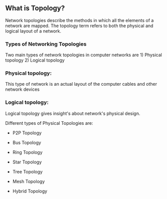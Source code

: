 ## What is Topology?

Network topologies describe the methods in which all the elements of a network are mapped. The topology term refers to both the physical and logical layout of a network.

### Types of Networking Topologies

Two main types of network topologies in computer networks are 1) Physical topology 2) Logical topology

### Physical topology:

This type of network is an actual layout of the computer cables and other network devices

### Logical topology:

Logical topology gives insight's about network's physical design.

Different types of Physical Topologies are:

- P2P Topology

- Bus Topology

- Ring Topology

- Star Topology

- Tree Topology

- Mesh Topology

- Hybrid Topology